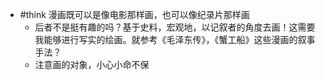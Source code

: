 - #think 漫画既可以是像电影那样画，也可以像纪录片那样画
	- 后者不是挺有趣的吗？基于史料，宏观地，以记叙者的角度去画！这需要我能够进行写实的绘画。就参考《毛泽东传》，《蟹工船》这些漫画的叙事手法？
	- 注意画的对象，小心小命不保